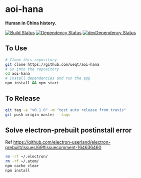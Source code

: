 # aoi-hana

**Human in China history.**

 [![Build Status](https://img.shields.io/travis/ueqt/aoi-hana.svg)](https://travis-ci.org/ueqt/aoi-hana)
[![Dependency Status](https://img.shields.io/david/ueqt/aoi-hana.svg)](https://david-dm.org/ueqt/aoi-hana)
[![devDependency Status](https://img.shields.io/david/dev/ueqt/aoi-hana.svg)](https://david-dm.org/ueqt/aoi-hana#info=devDependencies)

## To Use

```bash
# Clone this repository
git clone https://github.com/ueqt/aoi-hana
# Go into the repository
cd aoi-hana
# Install dependencies and run the app
npm install && npm start
```

## To Release

```bash
git tag -a "v0.1.0" -m "test auto release from travis"
git push origin master --tags
```

## Solve electron-prebuilt postinstall error

Ref https://github.com/electron-userland/electron-prebuilt/issues/69#issuecomment-164636460

```bash
rm -rf ~/.electron/
rm -rf ~/.atom/
npm cache clear
npm install
```